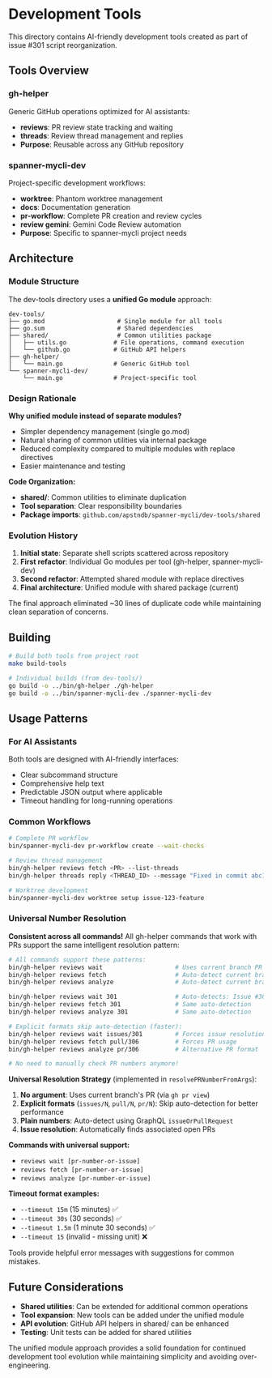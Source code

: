# Development Tools

This directory contains AI-friendly development tools created as part of issue #301 script reorganization.

## Tools Overview

### gh-helper
Generic GitHub operations optimized for AI assistants:
- **reviews**: PR review state tracking and waiting
- **threads**: Review thread management and replies
- **Purpose**: Reusable across any GitHub repository

### spanner-mycli-dev  
Project-specific development workflows:
- **worktree**: Phantom worktree management
- **docs**: Documentation generation
- **pr-workflow**: Complete PR creation and review cycles
- **review gemini**: Gemini Code Review automation
- **Purpose**: Specific to spanner-mycli project needs

## Architecture

### Module Structure
The dev-tools directory uses a **unified Go module** approach:

```
dev-tools/
├── go.mod                    # Single module for all tools
├── go.sum                    # Shared dependencies
├── shared/                   # Common utilities package
│   ├── utils.go             # File operations, command execution
│   └── github.go            # GitHub API helpers
├── gh-helper/
│   └── main.go              # Generic GitHub tool
└── spanner-mycli-dev/
    └── main.go              # Project-specific tool
```

### Design Rationale

**Why unified module instead of separate modules?**
- Simpler dependency management (single go.mod)
- Natural sharing of common utilities via internal package
- Reduced complexity compared to multiple modules with replace directives
- Easier maintenance and testing

**Code Organization:**
- **shared/**: Common utilities to eliminate duplication
- **Tool separation**: Clear responsibility boundaries
- **Package imports**: `github.com/apstndb/spanner-mycli/dev-tools/shared`

### Evolution History

1. **Initial state**: Separate shell scripts scattered across repository
2. **First refactor**: Individual Go modules per tool (gh-helper, spanner-mycli-dev)
3. **Second refactor**: Attempted shared module with replace directives
4. **Final architecture**: Unified module with shared package (current)

The final approach eliminated ~30 lines of duplicate code while maintaining clean separation of concerns.

## Building

```bash
# Build both tools from project root
make build-tools

# Individual builds (from dev-tools/)
go build -o ../bin/gh-helper ./gh-helper
go build -o ../bin/spanner-mycli-dev ./spanner-mycli-dev
```

## Usage Patterns

### For AI Assistants
Both tools are designed with AI-friendly interfaces:
- Clear subcommand structure
- Comprehensive help text
- Predictable JSON output where applicable
- Timeout handling for long-running operations

### Common Workflows
```bash
# Complete PR workflow
bin/spanner-mycli-dev pr-workflow create --wait-checks

# Review thread management  
bin/gh-helper reviews fetch <PR> --list-threads
bin/gh-helper threads reply <THREAD_ID> --message "Fixed in commit abc123"

# Worktree development
bin/spanner-mycli-dev worktree setup issue-123-feature
```

### Universal Number Resolution

**Consistent across all commands!** All gh-helper commands that work with PRs support the same intelligent resolution pattern:

```bash
# All commands support these patterns:
bin/gh-helper reviews wait                    # Uses current branch PR
bin/gh-helper reviews fetch                   # Auto-detect current branch PR  
bin/gh-helper reviews analyze                 # Auto-detect current branch PR

bin/gh-helper reviews wait 301                # Auto-detects: Issue #301 → PR #306  
bin/gh-helper reviews fetch 301               # Same auto-detection
bin/gh-helper reviews analyze 301             # Same auto-detection

# Explicit formats skip auto-detection (faster):
bin/gh-helper reviews wait issues/301         # Forces issue resolution
bin/gh-helper reviews fetch pull/306          # Forces PR usage
bin/gh-helper reviews analyze pr/306          # Alternative PR format

# No need to manually check PR numbers anymore!
```

**Universal Resolution Strategy** (implemented in `resolvePRNumberFromArgs`):
1. **No argument**: Uses current branch's PR (via `gh pr view`)
2. **Explicit formats** (`issues/N`, `pull/N`, `pr/N`): Skip auto-detection for better performance
3. **Plain numbers**: Auto-detect using GraphQL `issueOrPullRequest`
4. **Issue resolution**: Automatically finds associated open PRs

**Commands with universal support:**
- `reviews wait [pr-number-or-issue]` 
- `reviews fetch [pr-number-or-issue]`
- `reviews analyze [pr-number-or-issue]`

**Timeout format examples:**
- `--timeout 15m` (15 minutes) ✅
- `--timeout 30s` (30 seconds) ✅
- `--timeout 1.5m` (1 minute 30 seconds) ✅
- `--timeout 15` (invalid - missing unit) ❌

Tools provide helpful error messages with suggestions for common mistakes.

## Future Considerations

- **Shared utilities**: Can be extended for additional common operations
- **Tool expansion**: New tools can be added under the unified module
- **API evolution**: GitHub API helpers in shared/ can be enhanced
- **Testing**: Unit tests can be added for shared utilities

The unified module approach provides a solid foundation for continued development tool evolution while maintaining simplicity and avoiding over-engineering.